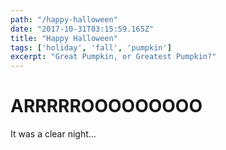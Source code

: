 ```yaml
---
path: "/happy-halloween"
date: "2017-10-31T03:15:59.165Z"
title: "Happy Halloween"
tags: ['holiday', 'fall', 'pumpkin']
excerpt: "Great Pumpkin, or Greatest Pumpkin?"
---
```


# ARRRRROOOOOOOOO
It was a clear night... 